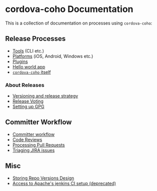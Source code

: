 <!--
#
# Licensed to the Apache Software Foundation (ASF) under one
# or more contributor license agreements.  See the NOTICE file
# distributed with this work for additional information
# regarding copyright ownership.  The ASF licenses this file
# to you under the Apache License, Version 2.0 (the
# "License"); you may not use this file except in compliance
# with the License.  You may obtain a copy of the License at
#
# http://www.apache.org/licenses/LICENSE-2.0
#
# Unless required by applicable law or agreed to in writing,
# software distributed under the License is distributed on an
# "AS IS" BASIS, WITHOUT WARRANTIES OR CONDITIONS OF ANY
#  KIND, either express or implied.  See the License for the
# specific language governing permissions and limitations
# under the License.
#
-->

# cordova-coho Documentation

This is a collection of documentation on processes using `cordova-coho`:

## Release Processes

* [Tools](tools-release-process.md) (CLI etc.)
* [Platforms](platforms-release-process.md) (iOS, Android, Windows etc.)
* [Plugins](plugins-release-process.md)
* [Hello world app](app-hello-world-release-process.md)
* [`cordova-coho` itself](coho-release-process.md)

### About Releases

* [Versioning and release strategy](versioning-and-release-strategy.md)
* [Release Voting](release-voting.md)
* [Setting up GPG](setting-up-gpg.md)

## Committer Workflow

* [Committer workflow](committer-workflow.md)
* [Code Reviews](code-reviews.md)
* [Processing Pull Requests](processing-pull-requests.md)
* [Triaging JIRA issues](jira-triage.md)

## Misc

* [Storing Repo Versions Design](storing-repo-versions-design.md)
* [Access to Apache's jenkins CI setup (deprecated)](jenkins-access.md)
